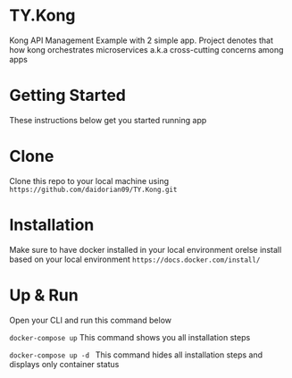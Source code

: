 # TY.Kong
Kong API Management Example with 2 simple app. Project denotes that how kong orchestrates microservices a.k.a cross-cutting concerns among apps

# Getting Started

These instructions below get you started running app

# Clone

 Clone this repo to your local machine using ```https://github.com/daidorian09/TY.Kong.git```

# Installation

 Make sure to have docker installed in your local environment orelse install based on your local environment ```https://docs.docker.com/install/```

# Up & Run

 Open your CLI and run this command below

 ```docker-compose up``` This command shows you all installation steps

 ```docker-compose up -d ``` This command hides all installation steps and displays only container status